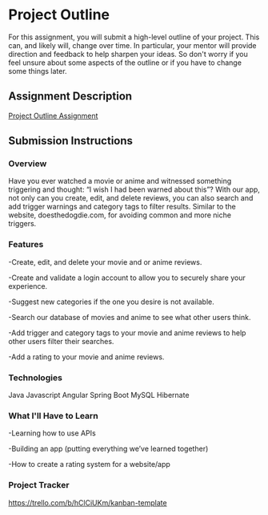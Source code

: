 # Project Outline
For this assignment, you will submit a high-level outline of your project. This can, and likely will, change over time. In particular, your mentor will provide direction and feedback to help sharpen your ideas. So don't worry if you feel unsure about some aspects of the outline or if you have to change some things later.

## Assignment Description
[Project Outline Assignment](https://education.launchcode.org/liftoff/modules/assignments/project-outline)

## Submission Instructions

### Overview
Have you ever watched a movie or anime and witnessed something triggering and thought: “I wish I had been warned about this”? With our app, not only can you create, edit, and delete reviews, you can also search and add trigger warnings and category tags to filter results. Similar to the website, doesthedogdie.com, for avoiding common and more niche triggers.
### Features
-Create, edit, and delete your movie and or anime reviews.

-Create and validate a login account to allow you to securely share your experience.

-Suggest new categories if the one you desire is not available.

-Search our database of movies and anime to see what other users think.

-Add trigger and category tags to your movie and anime reviews to help other users filter their searches.

-Add a rating to your movie and anime reviews.

### Technologies
Java
Javascript
Angular
Spring Boot
MySQL
Hibernate

### What I'll Have to Learn
-Learning how to use APIs 

-Building an app (putting everything we’ve learned together)

-How to create a rating system for a website/app

### Project Tracker
https://trello.com/b/hClCiUKm/kanban-template
